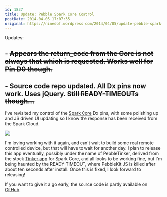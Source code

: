 ```yaml
---
id: 1837
title: Update: Pebble Spark Core Control
postDate: 2014-04-05 17:07:35
original: https://ninedof.wordpress.com/2014/04/05/update-pebble-spark-core-control/
---
```


Updates:

## - <del>Appears the return_code from the Core is not always that which is requested. Works well for Pin D0 though.</del>

## - Source code repo updated. All Dx pins now work. Uses jQuery. <del>Still READY-TIMEOUTs though...</del>

I've revisited my control of the  [Spark Core](http://spark.io) Dx pins, with some polishing up and JS driven UI updating so I know the response has been received from the Spark Cloud.

![](http://ninedof.files.wordpress.com/2014/04/pebble-screenshot_2014-04-05_17-55-09.png)

I'm loving working with it again, and can't wait to build some real remote controlled device, but that will have to wait for another day. I plan to release this app eventually, possibly under the name of PebbleTinker, derived from the stock  [Tinker app](http://docs.spark.io/#/start/tinkering-with-tinker) for Spark Core, and all looks to be working fine, but I'm being haunted by the READY-TIMEOUT, where PebbleKit JS is killed after about ten seconds after install. Once this is fixed, I look forward to releasing!

If you want to give it a go early, the source code is partly available on  [GitHub](https://github.com/C-D-Lewis/pebble-tinker).
